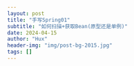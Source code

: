 ```yaml
---
layout: post
title: "手写Spring01"
subtitle: "如何扫描+获取Bean(原型还是单例)"
date: 2024-04-15
author: "Hux"
header-img: "img/post-bg-2015.jpg"
tags: []
---
```

